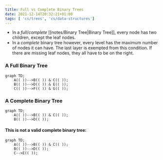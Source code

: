 ```yaml
---
title: Full vs Complete Binary Trees
date: 2021-12-14T20:32:21+01:00
tags: [ 'cs/trees', 'cs/data-structures']
---
```

* In a *full*/*complete* [[notes/Binary Tree|Binary Tree]], every node has two children, except the leaf nodes.
* In a *complete* binary tree however, every level has the maximum number of nodes it can have. The last layer is exempted from this condition. If there are missing leaf nodes, they all have to be on the right.

### A Full Binary Tree
```mermaid
graph TD;
	A(( ))-->B(( )) & C(( ));
	B(( ))-->D(( )) & E(( ));
	C(( ))-->F(( )) & G(( ));
```

### A Complete Binary Tree
```mermaid
graph TD;
	A(( ))-->B(( )) & C(( ));
	B(( ))-->D(( ));
```

#### This is not a valid complete binary tree:
```mermaid
graph TD;
	A(( ))-->B(( )) & C(( ));
	B(( ))-->D(( ));
	C-->E(( ));
```